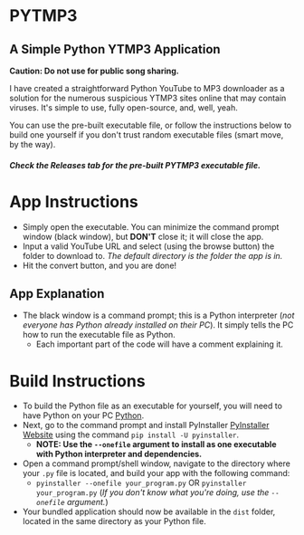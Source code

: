 # PYTMP3

## A Simple Python YTMP3 Application

**Caution: Do not use for public song sharing.**

I have created a straightforward Python YouTube to MP3 downloader as a solution for the numerous suspicious YTMP3 sites online that may contain viruses. It's simple to use, fully open-source, and, well, yeah.

You can use the pre-built executable file, or follow the instructions below to build one yourself if you don't trust random executable files (smart move, by the way).

##### Check the Releases tab for the pre-built PYTMP3 executable file.

# App Instructions

- Simply open the executable. You can minimize the command prompt window (black window), but **DON'T** close it; it will close the app.
- Input a valid YouTube URL and select (using the browse button) the folder to download to. *The default directory is the folder the app is in.*
- Hit the convert button, and you are done!

## App Explanation

- The black window is a command prompt; this is a Python interpreter (*not everyone has Python already installed on their PC*). It simply tells the PC how to run the executable file as Python.
  - Each important part of the code will have a comment explaining it.

# Build Instructions

- To build the Python file as an executable for yourself, you will need to have Python on your PC [Python](https://python.org).
- Next, go to the command prompt and install PyInstaller [PyInstaller Website](https://pyinstaller.org/en/stable/) using the command `pip install -U pyinstaller`.
  - **NOTE: Use the `--onefile` argument to install as one executable with Python interpreter and dependencies.**
- Open a command prompt/shell window, navigate to the directory where your `.py` file is located, and build your app with the following command:
  - `pyinstaller --onefile your_program.py` OR `pyinstaller your_program.py` (*If you don't know what you're doing, use the `--onefile` argument.*)
- Your bundled application should now be available in the `dist` folder, located in the same directory as your Python file.
